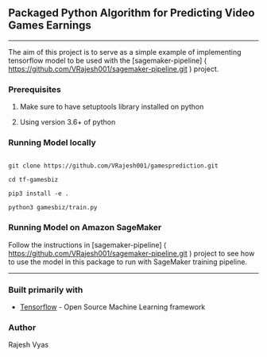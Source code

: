 ## Packaged Python Algorithm for Predicting Video Games Earnings

----

The aim of this project is to serve as a simple example of implementing tensorflow model to be used with the [sagemaker-pipeline] ( https://github.com/VRajesh001/sagemaker-pipeline.git ) project.

### Prerequisites

1. Make sure to have setuptools library installed on python

2. Using version 3.6+ of python


### Running Model locally

```

git clone https://github.com/VRajesh001/gamesprediction.git

cd tf-gamesbiz

pip3 install -e .

python3 gamesbiz/train.py

```

### Running Model on Amazon SageMaker

Follow the instructions in [sagemaker-pipeline] ( https://github.com/VRajesh001/sagemaker-pipeline.git ) project to see how to use the model
in this package to run with SageMaker training pipeline.

----

### Built primarily with

* [Tensorflow](https://www.tensorflow.org/) - Open Source Machine Learning framework


### Author

Rajesh Vyas
